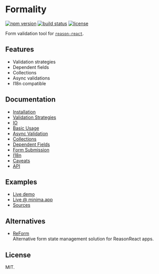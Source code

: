 # Formality

[![npm version](https://img.shields.io/npm/v/re-formality.svg?style=flat-square)](https://www.npmjs.com/package/re-formality)
[![build status](https://github.com/MinimaHQ/re-formality/workflows/re-formality%20pipeline/badge.svg)](https://github.com/MinimaHQ/re-formality/actions)
[![license](https://img.shields.io/npm/l/re-formality.svg?style=flat-square)](https://www.npmjs.com/package/re-formality)

Form validation tool for [`reason-react`](https://reasonml.github.io/reason-react/).

## Features
* Validation strategies
* Dependent fields
* Collections
* Async validations
* I18n compatible

## Documentation
- [Installation](./docs/01-Installation.md)
- [Validation Strategies](./docs/02-ValidationStrategies.md)
- [IO](./docs/03-IO.md)
- [Basic Usage](./docs/04-BasicUsage.md)
- [Async Validation](./docs/05-AsyncValidation.md)
- [Collections](./docs/06-Collections.md)
- [Dependent Fields](./docs/07-DependentFields.md)
- [Form Submission](./docs/08-FormSubmission.md)
- [I18n](./docs/09-I18n.md)
- [Caveats](./docs/10-Caveats.md)
- [API](./docs/11-API.md)

## Examples
* [Live demo](https://re-formality.now.sh)
* [Live @ minima.app](https://minima.app)
* [Sources](./examples)

## Alternatives
- [ReForm](https://github.com/Astrocoders/reform)<br>
  Alternative form state management solution for ReasonReact apps.

## License
MIT.
